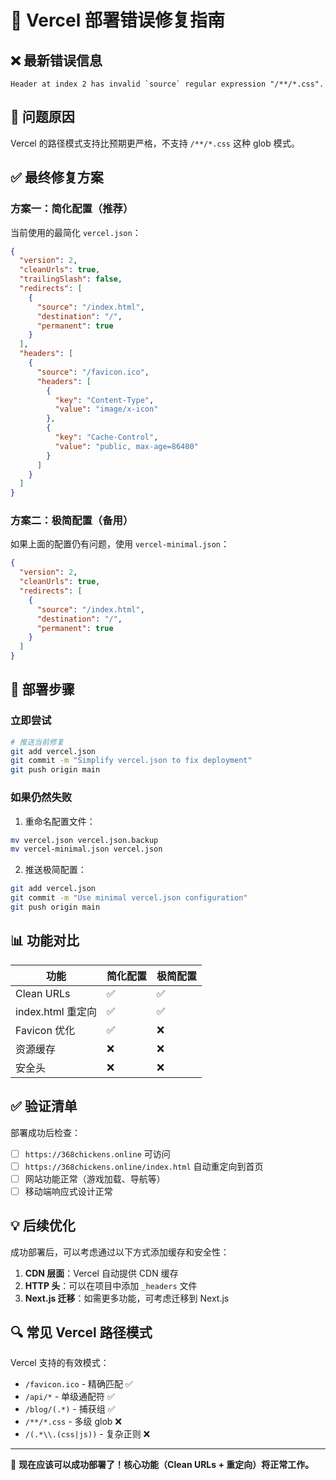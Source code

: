 # 🚀 Vercel 部署错误修复指南

## ❌ 最新错误信息
```
Header at index 2 has invalid `source` regular expression "/**/*.css".
```

## 🔧 问题原因
Vercel 的路径模式支持比预期更严格，不支持 `/**/*.css` 这种 glob 模式。

## ✅ 最终修复方案

### **方案一：简化配置（推荐）**
当前使用的最简化 `vercel.json`：

```json
{
  "version": 2,
  "cleanUrls": true,
  "trailingSlash": false,
  "redirects": [
    {
      "source": "/index.html",
      "destination": "/",
      "permanent": true
    }
  ],
  "headers": [
    {
      "source": "/favicon.ico",
      "headers": [
        {
          "key": "Content-Type",
          "value": "image/x-icon"
        },
        {
          "key": "Cache-Control",
          "value": "public, max-age=86400"
        }
      ]
    }
  ]
}
```

### **方案二：极简配置（备用）**
如果上面的配置仍有问题，使用 `vercel-minimal.json`：

```json
{
  "version": 2,
  "cleanUrls": true,
  "redirects": [
    {
      "source": "/index.html",
      "destination": "/",
      "permanent": true
    }
  ]
}
```

## 🚀 部署步骤

### **立即尝试**
```bash
# 推送当前修复
git add vercel.json
git commit -m "Simplify vercel.json to fix deployment"
git push origin main
```

### **如果仍然失败**
1. 重命名配置文件：
```bash
mv vercel.json vercel.json.backup
mv vercel-minimal.json vercel.json
```

2. 推送极简配置：
```bash
git add vercel.json
git commit -m "Use minimal vercel.json configuration"
git push origin main
```

## 📊 功能对比

| 功能 | 简化配置 | 极简配置 |
|------|----------|----------|
| Clean URLs | ✅ | ✅ |
| index.html 重定向 | ✅ | ✅ |
| Favicon 优化 | ✅ | ❌ |
| 资源缓存 | ❌ | ❌ |
| 安全头 | ❌ | ❌ |

## ✅ 验证清单

部署成功后检查：

- [ ] `https://368chickens.online` 可访问
- [ ] `https://368chickens.online/index.html` 自动重定向到首页
- [ ] 网站功能正常（游戏加载、导航等）
- [ ] 移动端响应式设计正常

## 💡 后续优化

成功部署后，可以考虑通过以下方式添加缓存和安全性：

1. **CDN 层面**：Vercel 自动提供 CDN 缓存
2. **HTTP 头**：可以在项目中添加 `_headers` 文件
3. **Next.js 迁移**：如需更多功能，可考虑迁移到 Next.js

## 🔍 常见 Vercel 路径模式

Vercel 支持的有效模式：
- `/favicon.ico` - 精确匹配 ✅
- `/api/*` - 单级通配符 ✅
- `/blog/(.*)` - 捕获组 ✅
- `/**/*.css` - 多级 glob ❌
- `/(.*\\.(css|js))` - 复杂正则 ❌

---

🎉 **现在应该可以成功部署了！核心功能（Clean URLs + 重定向）将正常工作。** 